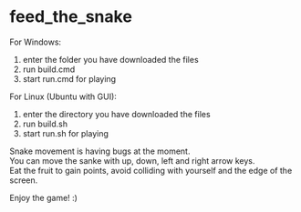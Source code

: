 # feed_the_snake

For Windows:  
1. enter the folder you have downloaded the files  
2. run build.cmd  
3. start run.cmd for playing  

For Linux (Ubuntu with GUI):  
1. enter the directory you have downloaded the files  
2. run build.sh  
3. start run.sh for playing  

Snake movement is having bugs at the moment.  
You can move the sanke with up, down, left and right arrow keys.  
Eat the fruit to gain points, avoid colliding with yourself and the edge of the screen.  

Enjoy the game! :)
